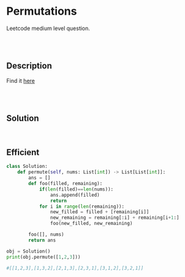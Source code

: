 # Permutations

Leetcode medium level question.

<br>
<br>

## Description

Find it [here](http://rb.gy/l4sr2z)

<br>
<br>

## Solution

<br>

## Efficient

```py
class Solution:
    def permute(self, nums: List[int]) -> List[List[int]]:
        ans = []
        def foo(filled, remaining):
            if(len(filled)==len(nums)):
                ans.append(filled)
                return
            for i in range(len(remaining)):
                new_filled = filled + [remaining[i]]
                new_remaining = remaining[:i] + remaining[i+1:]
                foo(new_filled, new_remaining)

        foo([], nums)
        return ans

obj = Solution()
print(obj.permute([1,2,3]))

#[[1,2,3],[1,3,2],[2,1,3],[2,3,1],[3,1,2],[3,2,1]]
```
